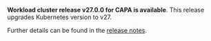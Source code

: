 **Workload cluster release v27.0.0 for CAPA is available**. This release upgrades Kubernetes version to v27.

Further details can be found in the [release notes](https://docs.giantswarm.io/changes/workload-cluster-releases-aws/releases/aws-27.0.0/).

